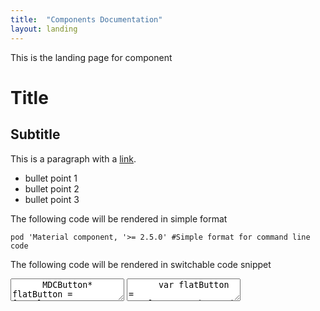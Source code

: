 ```yaml
---
title:  "Components Documentation"
layout: landing
---
```

This is the landing page for component

# Title

## Subtitle

This is a paragraph with a [link](http://www.google.com).

- bullet point 1
- bullet point 2
- bullet point 3


The following code will be rendered in simple format

```
pod 'Material component, '>= 2.5.0' #Simple format for command line code
```

The following code will be rendered in switchable code snippet

<div class="material-code-render">
	<textarea data-mode="text/x-objectivec" data-language="Objective-C">
	  MDCButton* flatButton = [MDCFlatButton button];
		[flatButton setTitle:@"Tap Me" forState:UIControlStateNormal];
		[flatButton addTarget:self action:@selector(tap:) forControlEvents:UIControlEventTouchUpInside];
		[self.view addSubView:flatButton];
	</textarea>
	<textarea data-mode="text/x-swift" data-language="Swift">
	  var flatButton = MDCFlatButton.button()
		flatButton.setTitle("Tap Me", forState: .Normal)
		flatButton.addTarget(self, action: "tap:", forControlEvents: .TouchUpInside)
		self.view.addSubview(flatButton)
	</textarea>
</div> 